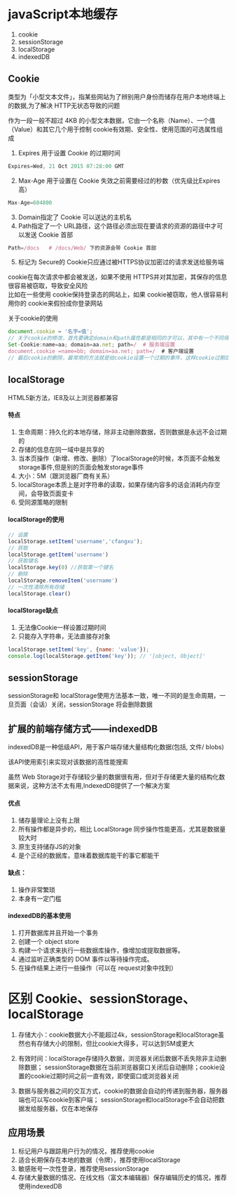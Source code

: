 # javaScript本地缓存

1. cookie 
2. sessionStorage
3. localStorage
4. indexedDB

## Cookie
类型为「小型文本文件」，指某些网站为了辨别用户身份而储存在用户本地终端上的数据,为了解决 HTTP无状态导致的问题   

作为一段一般不超过 4KB 的小型文本数据，它由一个名称（Name）、一个值（Value）和其它几个用于控制 cookie有效期、安全性、使用范围的可选属性组成 
1. Expires 用于设置 Cookie 的过期时间
```js
Expires=Wed, 21 Oct 2015 07:28:00 GMT 
``` 
2. Max-Age 用于设置在 Cookie 失效之前需要经过的秒数（优先级比Expires高）
```js
Max-Age=604800  
```
3. Domain指定了 Cookie 可以送达的主机名
4. Path指定了一个 URL路径，这个路径必须出现在要请求的资源的路径中才可以发送 Cookie 首部
```js
Path=/docs   # /docs/Web/ 下的资源会带 Cookie 首部  
```
5. 标记为 Secure的 Cookie只应通过被HTTPS协议加密过的请求发送给服务端

cookie在每次请求中都会被发送，如果不使用 HTTPS并对其加密，其保存的信息很容易被窃取，导致安全风险   
比如在一些使用 cookie保持登录态的网站上，如果 cookie被窃取，他人很容易利用你的 cookie来假扮成你登录网站  


关于cookie的使用   
```js
document.cookie = '名字=值';
// 关于cookie的修改，首先要确定domain和path属性都是相同的才可以，其中有一个不同得时候都会创建出一个新的cookie
Set-Cookie:name=aa; domain=aa.net; path=/  # 服务端设置
document.cookie =name=bb; domain=aa.net; path=/  # 客户端设置
// 最后cookie的删除，最常用的方法就是给cookie设置一个过期的事件，这样cookie过期后会被浏览器删除
```


## localStorage
HTML5新方法，IE8及以上浏览器都兼容
#### 特点
1. 生命周期：持久化的本地存储，除非主动删除数据，否则数据是永远不会过期的
2. 存储的信息在同一域中是共享的
3. 当本页操作（新增、修改、删除）了localStorage的时候，本页面不会触发storage事件,但是别的页面会触发storage事件
4. 大小：5M（跟浏览器厂商有关系）
5. localStorage本质上是对字符串的读取，如果存储内容多的话会消耗内存空间，会导致页面变卡
6. 受同源策略的限制

#### localStorage的使用
```js
// 设置
localStorage.setItem('username','cfangxu');
// 获取
localStorage.getItem('username')
// 获取键名
localStorage.key(0) //获取第一个键名
// 删除
localStorage.removeItem('username')
// 一次性清除所有存储
localStorage.clear()
```
#### localStorage缺点
1. 无法像Cookie一样设置过期时间
2. 只能存入字符串，无法直接存对象
```js
localStorage.setItem('key', {name: 'value'});
console.log(localStorage.getItem('key')); // '[object, Object]'
```

## sessionStorage
sessionStorage和 localStorage使用方法基本一致，唯一不同的是生命周期，一旦页面（会话）关闭，sessionStorage 将会删除数据

## 扩展的前端存储方式——indexedDB
indexedDB是一种低级API，用于客户端存储大量结构化数据(包括, 文件/ blobs) 

该API使用索引来实现对该数据的高性能搜索   

虽然 Web Storage对于存储较少量的数据很有用，但对于存储更大量的结构化数据来说，这种方法不太有用,IndexedDB提供了一个解决方案  

#### 优点 
1. 储存量理论上没有上限
2. 所有操作都是异步的，相比 LocalStorage 同步操作性能更高，尤其是数据量较大时
3. 原生支持储存JS的对象
4. 是个正经的数据库，意味着数据库能干的事它都能干
#### 缺点：
1. 操作非常繁琐
2. 本身有一定门槛

#### indexedDB的基本使用  
1. 打开数据库并且开始一个事务
2. 创建一个 object store
3. 构建一个请求来执行一些数据库操作，像增加或提取数据等。
4. 通过监听正确类型的 DOM 事件以等待操作完成。
5. 在操作结果上进行一些操作（可以在 request对象中找到）

# 区别 Cookie、sessionStorage、localStorage 

1. 存储大小：cookie数据大小不能超过4k，sessionStorage和localStorage虽然也有存储大小的限制，但比cookie大得多，可以达到5M或更大

2. 有效时间：localStorage存储持久数据，浏览器关闭后数据不丢失除非主动删除数据； sessionStorage数据在当前浏览器窗口关闭后自动删除；cookie设置的cookie过期时间之前一直有效，即使窗口或浏览器关闭

3. 数据与服务器之间的交互方式，cookie的数据会自动的传递到服务器，服务器端也可以写cookie到客户端； sessionStorage和localStorage不会自动把数据发给服务器，仅在本地保存

## 应用场景
1. 标记用户与跟踪用户行为的情况，推荐使用cookie
2. 适合长期保存在本地的数据（令牌），推荐使用localStorage
3. 敏感账号一次性登录，推荐使用sessionStorage
4. 存储大量数据的情况、在线文档（富文本编辑器）保存编辑历史的情况，推荐使用indexedDB